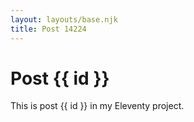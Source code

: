 ```yaml
---
layout: layouts/base.njk
title: Post 14224
---
```


# Post {{ id }}

This is post {{ id }} in my Eleventy project.
